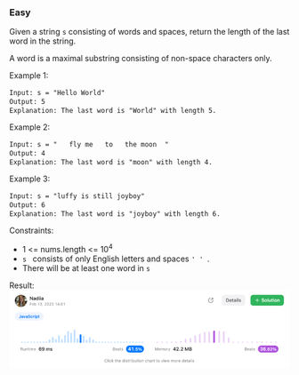 ### Easy

Given a string ```s``` consisting of words and spaces, return the length of the last word in the string.

A word is a maximal substring  consisting of non-space characters only.

Example 1:
```
Input: s = "Hello World"
Output: 5
Explanation: The last word is "World" with length 5.
```
Example 2:
```
Input: s = "   fly me   to   the moon  "
Output: 4
Explanation: The last word is "moon" with length 4.
```
Example 3:
```
Input: s = "luffy is still joyboy"
Output: 6
Explanation: The last word is "joyboy" with length 6.
 ```

Constraints:

- 1 <= nums.length <= 10<sup>4</sup>
-  ```s ``` consists of only English letters and spaces  ```' ' ```.
-  There will be at least one word in  ```s ```

Result:
![img.png](img.png)